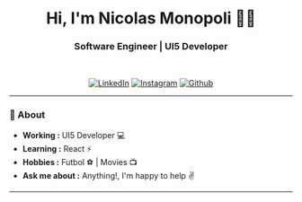 <h1 align="center"> Hi, I'm Nicolas Monopoli 👨‍💻</h1>

<h3 align="center"> Software Engineer | UI5 Developer </h3> <br>

<p align="center"> 
<a href="https://www.linkedin.com/in/nmonopoli/"><img alt="LinkedIn" src="https://img.shields.io/badge/-Nicolas_Monopoli-blue?style=flat-square&logo=Linkedin&logoColor=white&link=https://www.linkedin.com/in/nmonopoli/"></a>
<a href="https://instagram.com/nmonopoli"><img alt="Instagram" src="https://img.shields.io/badge/-nmonopoli-1ca0f1?style=flat-square&logo=instagram&logoColor=white&link=https://instagram.com/nmonopoli"></a>
<a href="https://github.com/nmonopoli"><img alt="Github" src="https://img.shields.io/badge/-nmonopoli-blue?style=flat-square&logo=github&logoColor=white&link=https://github.com/nmonopoli"></a>
</p>

---------------------------------------------------------------------------------------------------------------------------------------------------------------------------------
### 🤔 About
-  **Working :**  UI5 Developer :computer:
-  **Learning :** React :zap:
-  **Hobbies :** Futbol :soccer: | Movies :tv:
-  **Ask me about :** Anything!, I'm happy to help :v:

---------------------------------------------------------------------------------------------------------------------------------------------------------------------------------
